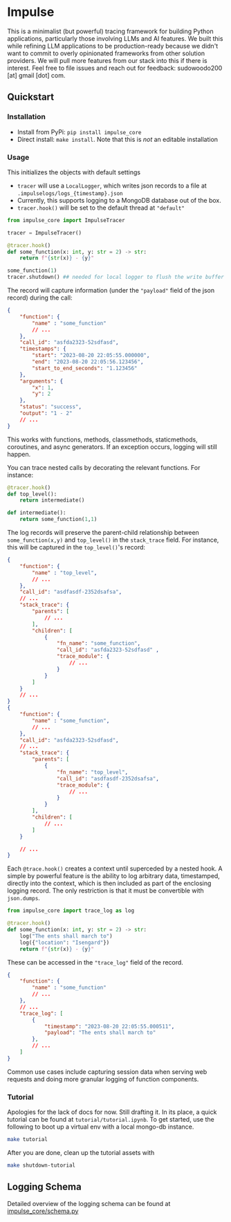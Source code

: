 # Impulse

This is a minimalist (but powerful) tracing framework for building Python applications, particularly those involving LLMs and AI features. We built this while refining LLM applications to be production-ready because we didn't want to commit to overly opinionated frameworks from other solution providers. We will pull more features from our stack into this if there is interest. Feel free to file issues and reach out for feedback: sudowoodo200 [at] gmail [dot] com. 

## Quickstart

### Installation
 - Install from PyPi: `pip install impulse_core`
 - Direct install: `make install`. Note that this is _not_ an editable installation

### Usage

This initializes the objects with default settings

 - `tracer` will use a `LocalLogger`, which writes json records to a file at `.impulselogs/logs_{timestamp}.json`
 - Currently, this supports logging to a MongoDB database out of the box.
 - `tracer.hook()` will be set to the default thread at `"default"`

```python
from impulse_core import ImpulseTracer

tracer = ImpulseTracer()

@tracer.hook()
def some_function(x: int, y: str = 2) -> str:
    return f"{str(x)} - {y}"

some_function(1)
tracer.shutdown() ## needed for local logger to flush the write buffer
```
The record will capture information (under the `"payload"` field of the json record) during the call:
```json
{
    "function": {
        "name" : "some_function"
        // ...
    },
    "call_id": "asfda2323-52sdfasd",
    "timestamps": {
        "start": "2023-08-20 22:05:55.000000",
        "end": "2023-08-20 22:05:56.123456",
        "start_to_end_seconds": "1.123456"
    },
    "arguments": {
        "x": 1,
        "y": 2
    },
    "status": "success",
    "output": "1 - 2"
    // ...
}
```

This works with functions, methods, classmethods, staticmethods, coroutines, and async generators. If an exception occurs, logging will still happen.

You can trace nested calls by decorating the relevant functions. For instance:

```python
@tracer.hook()
def top_level():
    return intermediate()

def intermediate():
    return some_function(1,1)
```

The log records will preserve the parent-child relationship between `some_function(x,y)` and `top_level()` in the `stack_trace` field. For instance, this will be captured in the `top_level()`'s record:

```json
{
    "function": {
        "name" : "top_level",
        // ...
    },
    "call_id": "asdfasdf-2352dsafsa",
    // ...
    "stack_trace": {
        "parents": [
            // ...
        ],
        "children": [
            {
                "fn_name": "some_function",
                "call_id": "asfda2323-52sdfasd" ,
                "trace_module": {
                    // ...
                }
            }
        ]
    }
    // ...
}
{
    "function": {
        "name" : "some_function",
        // ...
    },
    "call_id": "asfda2323-52sdfasd",
    // ...
    "stack_trace": {
        "parents": [
            {
                "fn_name": "top_level",
                "call_id": "asdfasdf-2352dsafsa",
                "trace_module": {
                    // ...
                }
            }
        ],
        "children": [
            // ...
        ]
    }

    // ...
}
```

Each `@trace.hook()` creates a context until superceded by a nested hook. A simple by powerful feature is the ability to log arbitrary data, timestamped, directly into the context, which is then included as part of the enclosing logging record. The only restriction is that it must be convertible with `json.dumps`.

```python
from impulse_core import trace_log as log

@tracer.hook()
def some_function(x: int, y: str = 2) -> str:
    log("The ents shall march to")
    log({"location": "Isengard"})
    return f"{str(x)} - {y}"
```

These can be accessed in the `"trace_log"` field of the record.

```json
{
    "function": {
        "name" : "some_function"
        // ...
    },
    // ...
    "trace_log": [
        {
            "timestamp": "2023-08-20 22:05:55.000511",
            "payload": "The ents shall march to"
        },
        // ...
    ]
}
```

Common use cases include capturing session data when serving web requests and doing more granular logging of function components.

### Tutorial

Apologies for the lack of docs for now. Still drafting it. In its place, a quick tutorial can be found at `tutorial/tutorial.ipynb`. To get started, use the following to boot up a virtual env with a local mongo-db instance.

```bash
make tutorial
```

After you are done, clean up the tutorial assets with
```bash
make shutdown-tutorial
```

## Logging Schema
Detailed overview of the logging schema can be found at [impulse_core/schema.py](./impulse_core/schema.py)